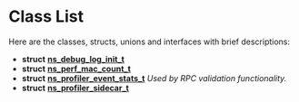 
# Class List


Here are the classes, structs, unions and interfaces with brief descriptions:

* **struct** [**ns\_debug\_log\_init\_t**](structns__debug__log__init__t.md)     
* **struct** [**ns\_perf\_mac\_count\_t**](structns__perf__mac__count__t.md)     
* **struct** [**ns\_profiler\_event\_stats\_t**](structns__profiler__event__stats__t.md) _Used by RPC validation functionality._     
* **struct** [**ns\_profiler\_sidecar\_t**](structns__profiler__sidecar__t.md)     

